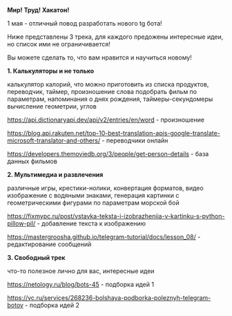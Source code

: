 **Мир! Труд! Хакатон!**

1 мая - отличный повод разработать нового tg бота!

Ниже представлены 3 трека, для каждого предожены интересные идеи, но список ими не ограничивается!

Вы можете сделать то, что вам нравится и научиться новому!


**1. Калькуляторы и не только**

калькулятор калорий, что можно приготовить из списка продуктов, переводчик, таймер, произношение слова 
подобрать фильм по параметрам, напоминания о днях рождения, таймеры-секундомеры
вычисление геометрии, углов 


https://api.dictionaryapi.dev/api/v2/entries/en/word - произношение

https://blog.api.rakuten.net/top-10-best-translation-apis-google-translate-microsoft-translator-and-others/ - переводчики онлайн

https://developers.themoviedb.org/3/people/get-person-details - база данных фильмов



**2. Мультимедиа и развлечения**

различные игры, крестики-нолики, конвертация форматов, видео
изображение с водяными знаками, генерация картинки с геометрическими фигурами по параметрам
морской бой

https://fixmypc.ru/post/vstavka-teksta-i-izobrazheniia-v-kartinku-s-python-pillow-pil/ - добавление текста к изображению

https://mastergroosha.github.io/telegram-tutorial/docs/lesson_08/ - редактирование сообщений



**3. Свободный трек**

что-то полезное лично для вас, интересные идеи


https://netology.ru/blog/bots-45 - подборка идей 1

https://vc.ru/services/268236-bolshaya-podborka-poleznyh-telegram-botov - подборка идей 2




